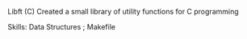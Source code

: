 Libft (C)
Created a small library of utility functions for C programming

Skills: 
Data Structures ; Makefile
